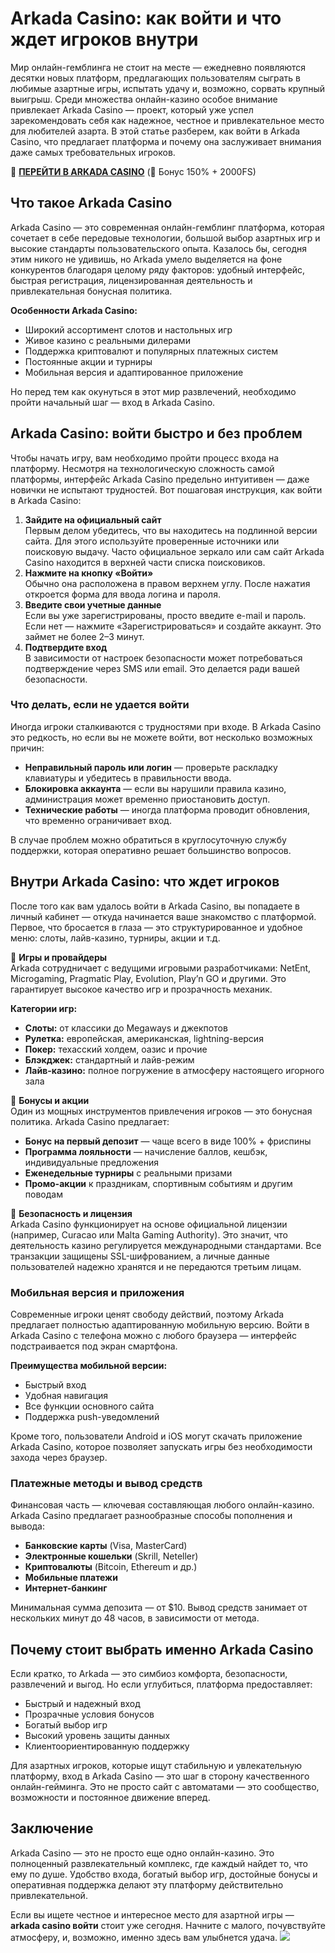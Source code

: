 
# Arkada Casino: как войти и что ждет игроков внутри

Мир онлайн-гемблинга не стоит на месте — ежедневно появляются десятки новых платформ, предлагающих пользователям сыграть в любимые азартные игры, испытать удачу и, возможно, сорвать крупный выигрыш. Среди множества онлайн-казино особое внимание привлекает Arkada Casino — проект, который уже успел зарекомендовать себя как надежное, честное и привлекательное место для любителей азарта. В этой статье разберем, как войти в Arkada Casino, что предлагает платформа и почему она заслуживает внимания даже самых требовательных игроков.

🎰 **[ПЕРЕЙТИ В ARKADA CASINO](https://clck.ru/3Mmm8a "ПЕРЕЙТИ В ARKADA CASINO")** (🎁 Бонус 150% + 2000FS)

## Что такое Arkada Casino
Arkada Casino — это современная онлайн-гемблинг платформа, которая сочетает в себе передовые технологии, большой выбор азартных игр и высокие стандарты пользовательского опыта. Казалось бы, сегодня этим никого не удивишь, но Arkada умело выделяется на фоне конкурентов благодаря целому ряду факторов: удобный интерфейс, быстрая регистрация, лицензированная деятельность и привлекательная бонусная политика.

**Особенности Arkada Casino:**
*   Широкий ассортимент слотов и настольных игр
*   Живое казино с реальными дилерами
*   Поддержка криптовалют и популярных платежных систем
*   Постоянные акции и турниры
*   Мобильная версия и адаптированное приложение

Но перед тем как окунуться в этот мир развлечений, необходимо пройти начальный шаг — вход в Arkada Casino.

## Arkada Casino: войти быстро и без проблем
Чтобы начать игру, вам необходимо пройти процесс входа на платформу. Несмотря на технологическую сложность самой платформы, интерфейс Arkada Casino предельно интуитивен — даже новички не испытают трудностей. Вот пошаговая инструкция, как войти в Arkada Casino:

1.  **Зайдите на официальный сайт**  
    Первым делом убедитесь, что вы находитесь на подлинной версии сайта. Для этого используйте проверенные источники или поисковую выдачу. Часто официальное зеркало или сам сайт Arkada Casino находится в верхней части списка поисковиков.
2.  **Нажмите на кнопку «Войти»**  
    Обычно она расположена в правом верхнем углу. После нажатия откроется форма для ввода логина и пароля.
3.  **Введите свои учетные данные**  
    Если вы уже зарегистрированы, просто введите e-mail и пароль. Если нет — нажмите «Зарегистрироваться» и создайте аккаунт. Это займет не более 2–3 минут.
4.  **Подтвердите вход**  
    В зависимости от настроек безопасности может потребоваться подтверждение через SMS или email. Это делается ради вашей безопасности.

### Что делать, если не удается войти
Иногда игроки сталкиваются с трудностями при входе. В Arkada Casino это редкость, но если вы не можете войти, вот несколько возможных причин:

*   **Неправильный пароль или логин** — проверьте раскладку клавиатуры и убедитесь в правильности ввода.
*   **Блокировка аккаунта** — если вы нарушили правила казино, администрация может временно приостановить доступ.
*   **Технические работы** — иногда платформа проводит обновления, что временно ограничивает вход.

В случае проблем можно обратиться в круглосуточную службу поддержки, которая оперативно решает большинство вопросов.

## Внутри Arkada Casino: что ждет игроков
После того как вам удалось войти в Arkada Casino, вы попадаете в личный кабинет — откуда начинается ваше знакомство с платформой. Первое, что бросается в глаза — это структурированное и удобное меню: слоты, лайв-казино, турниры, акции и т.д.

📌 **Игры и провайдеры**  
Arkada сотрудничает с ведущими игровыми разработчиками: NetEnt, Microgaming, Pragmatic Play, Evolution, Play’n GO и другими. Это гарантирует высокое качество игр и прозрачность механик.

**Категории игр:**
*   **Слоты:** от классики до Megaways и джекпотов
*   **Рулетка:** европейская, американская, lightning-версия
*   **Покер:** техасский холдем, оазис и прочие
*   **Блэкджек:** стандартный и лайв-режим
*   **Лайв-казино:** полное погружение в атмосферу настоящего игорного зала

📌 **Бонусы и акции**  
Один из мощных инструментов привлечения игроков — это бонусная политика. Arkada Casino предлагает:

*   **Бонус на первый депозит** — чаще всего в виде 100% + фриспины
*   **Программа лояльности** — начисление баллов, кешбэк, индивидуальные предложения
*   **Еженедельные турниры** с реальными призами
*   **Промо-акции** к праздникам, спортивным событиям и другим поводам

📌 **Безопасность и лицензия**  
Arkada Casino функционирует на основе официальной лицензии (например, Curacao или Malta Gaming Authority). Это значит, что деятельность казино регулируется международными стандартами. Все транзакции защищены SSL-шифрованием, а личные данные пользователей надежно хранятся и не передаются третьим лицам.

### Мобильная версия и приложения
Современные игроки ценят свободу действий, поэтому Arkada предлагает полностью адаптированную мобильную версию. Войти в Arkada Casino с телефона можно с любого браузера — интерфейс подстраивается под экран смартфона.

**Преимущества мобильной версии:**
*   Быстрый вход
*   Удобная навигация
*   Все функции основного сайта
*   Поддержка push-уведомлений

Кроме того, пользователи Android и iOS могут скачать приложение Arkada Casino, которое позволяет запускать игры без необходимости захода через браузер.

### Платежные методы и вывод средств
Финансовая часть — ключевая составляющая любого онлайн-казино. Arkada Casino предлагает разнообразные способы пополнения и вывода:

*   **Банковские карты** (Visa, MasterCard)
*   **Электронные кошельки** (Skrill, Neteller)
*   **Криптовалюты** (Bitcoin, Ethereum и др.)
*   **Мобильные платежи**
*   **Интернет-банкинг**

Минимальная сумма депозита — от $10. Вывод средств занимает от нескольких минут до 48 часов, в зависимости от метода.

## Почему стоит выбрать именно Arkada Casino
Если кратко, то Arkada — это симбиоз комфорта, безопасности, развлечений и выгод. Но если углубиться, платформа предоставляет:

*   Быстрый и надежный вход
*   Прозрачные условия бонусов
*   Богатый выбор игр
*   Высокий уровень защиты данных
*   Клиентоориентированную поддержку

Для азартных игроков, которые ищут стабильную и увлекательную платформу, вход в Arkada Casino — это шаг в сторону качественного онлайн-гейминга. Это не просто сайт с автоматами — это сообщество, возможности и постоянное движение вперед.

## Заключение
Arkada Casino — это не просто еще одно онлайн-казино. Это полноценный развлекательный комплекс, где каждый найдет то, что ему по душе. Удобство входа, богатый выбор игр, достойные бонусы и оперативная поддержка делают эту платформу действительно привлекательной.

Если вы ищете честное и интересное место для азартной игры — **arkada casino войти** стоит уже сегодня. Начните с малого, почувствуйте атмосферу, и, возможно, именно здесь вам улыбнется удача.
[![](https://i.ibb.co/yF8tXZFh/arkada-banner.png)](https://clck.ru/3Mmm8a)
